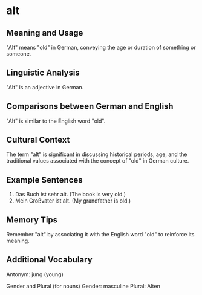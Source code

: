 # alt
## Meaning and Usage
"Alt" means "old" in German, conveying the age or duration of something or someone.

## Linguistic Analysis
"Alt" is an adjective in German.

## Comparisons between German and English
"Alt" is similar to the English word "old".

## Cultural Context
The term "alt" is significant in discussing historical periods, age, and the traditional values associated with the concept of "old" in German culture.

## Example Sentences
1. Das Buch ist sehr alt. (The book is very old.)
2. Mein Großvater ist alt. (My grandfather is old.)

## Memory Tips
Remember "alt" by associating it with the English word "old" to reinforce its meaning.

## Additional Vocabulary
Antonym: jung (young)

Gender and Plural (for nouns)
Gender: masculine
Plural: Alten